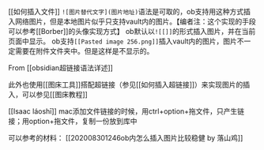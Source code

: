 [[如何插入文件]]
`![图片替代文字](图片地址)`语法是可取的，ob支持用这种方式插入网络图片，但是本地图片似乎只支持vault内的图片。【编者注：这个实现的手段可以参考[[Borber]]的头像实现方式】
ob默认以`![[]]`的形式插入图片，并在当前页面中显示。
ob支持`[[Pasted image 256.png]]`插入vault内的图片，图片不一定需要在附件文件夹中。但是这样是不显示的。

From [[obsidian超链接语法详述]]

此外也使用[[图床工具]]搭配超链接（参见[[如何插入超链接]]）来实现图片的插入，可以参见[[图床教程]]


[[Isaac láoshī]]
mac添加文件链接的时候，用ctrl+option+拖文件，只产生链接；用option+拖文件，复制一份放到库中

可以参考的材料：
[[202008301246ob内怎么插入图片比较稳健 by 落山鸡]]